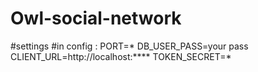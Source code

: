 # Owl-social-network
#settings
#in config : PORT=*
DB_USER_PASS=your pass
CLIENT_URL=http://localhost:****
TOKEN_SECRET=*
